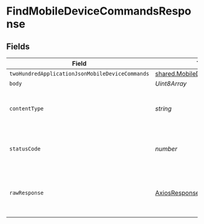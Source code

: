 # FindMobileDeviceCommandsResponse


## Fields

| Field                                                                               | Type                                                                                | Required                                                                            | Description                                                                         |
| ----------------------------------------------------------------------------------- | ----------------------------------------------------------------------------------- | ----------------------------------------------------------------------------------- | ----------------------------------------------------------------------------------- |
| `twoHundredApplicationJsonMobileDeviceCommands`                                     | [shared.MobileDeviceCommands](../../../sdk/models/shared/mobiledevicecommands.md)[] | :heavy_minus_sign:                                                                  | OK                                                                                  |
| `body`                                                                              | *Uint8Array*                                                                        | :heavy_minus_sign:                                                                  | N/A                                                                                 |
| `contentType`                                                                       | *string*                                                                            | :heavy_check_mark:                                                                  | HTTP response content type for this operation                                       |
| `statusCode`                                                                        | *number*                                                                            | :heavy_check_mark:                                                                  | HTTP response status code for this operation                                        |
| `rawResponse`                                                                       | [AxiosResponse](https://axios-http.com/docs/res_schema)                             | :heavy_check_mark:                                                                  | Raw HTTP response; suitable for custom response parsing                             |